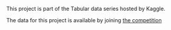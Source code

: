 This project is part of the Tabular data series hosted by Kaggle.  

The data for this project is available by joining [the competition](https://www.kaggle.com/competitions/playground-series-s3e3/overview)
